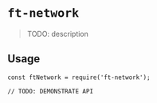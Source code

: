 # `ft-network`

> TODO: description

## Usage

```
const ftNetwork = require('ft-network');

// TODO: DEMONSTRATE API
```
